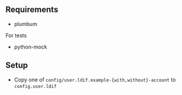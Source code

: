 Requirements
------------

  * plumbum

For tests

  * python-mock

Setup
-----

  * Copy one of `config/user.ldif.example-{with,without}-account` to `config.user.ldif`
